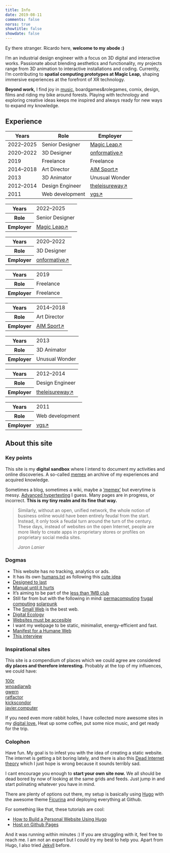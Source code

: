 ```yaml
---
title: Info
date: 2019-08-11
comments: false
norss: true
showtitle: false
showdate: false
---
```



Ey there stranger. Ricardo here, **welcome to my abode :)**

I’m an industrial design engineer with a focus on 3D digital and interactive works. Passionate about blending aesthetics and functionality, my projects range from 3D animation to interactive installations and coding. Currently, I’m contributing to **spatial computing prototypes at Magic Leap,** shaping immersive experiences at the forefront of XR technology.

**Beyond work,** I find joy in  [music,](/pages/etc/gigs/) boardgames&rolegames, comix, design, films and riding my bike around forests. Playing with technology and exploring creative ideas keeps me inspired and always ready for new ways to expand my knowledge.


 <!-- <div class="grid-layout">
  <div class="column column-4"> <img src="/images/pages/Rirsc-Pet.webp">
  <figcaption style="text-align: center; font-size: 0.875em; margin-top: 0.5em;">As seen online</figcaption>
  </div>

   <div class="column column-4"> <img src="/images/pages/Rirsc-LinkedIn.webp">
     <figcaption style="text-align: center; font-size: 0.875em; margin-top: 0.5em;">As seen on LinkedIn</figcaption>
  </div>
  <div class="column column-4"> <img src="/images/pages/Rirsc-Bluesky.webp">
    <figcaption style="text-align: center; font-size: 0.875em; margin-top: 0.5em;">As seen online II</figcaption>
  </div>
  </div> -->




## Experience

<div class="work-history">
  <!-- Desktop View -->
  <table class="desktop-view">
    <thead>
      <tr>
        <th>Years</th>
        <th>Role</th>
        <th>Employer</th>
      </tr>
    </thead>
    <tbody>
      <tr>
        <td>2022–2025</td>
        <td>Senior Designer</td>
        <td><a href="https://www.magicleap.com/">Magic Leap↗</a></td>
      </tr>
      <tr>
        <td>2020–2022</td>
        <td>3D Designer</td>
        <td><a href="https://onformative.com/">onformative↗</a></td>
      </tr>
      <tr>
        <td>2019</td>
        <td>Freelance</td>
        <td>Freelance</td>
      </tr>
      <tr>
        <td>2014–2018</td>
        <td>Art Director</td>
        <td><a href="https://www.aimsport.com/">AIM Sport↗</a></td>
      </tr>
      <tr>
        <td>2013</td>
        <td>3D Animator</td>
        <td>Unusual Wonder</td>
      </tr>
      <tr>
        <td>2012–2014</td>
        <td>Design Engineer</td>
        <td><a href="https://www.theleisureway.com/">theleisureway↗</a></td>
      </tr>
      <tr>
        <td>2011</td>
        <td>Web development</td>
        <td><a href="https://vgst.net/">vgs↗</a></td>
      </tr>
    </tbody>
  </table>

  <!-- Mobile View -->
  <table class="mobile-view">
    <tbody class="entry">
      <tr>
        <th>Years</th>
        <td>2022–2025</td>
      </tr>
      <tr>
        <th>Role</th>
        <td>Senior Designer</td>
      </tr>
      <tr>
        <th>Employer</th>
        <td><a href="https://www.magicleap.com/">Magic Leap↗</a></td>
      </tr>
    </tbody>
  </table>
    <table class="mobile-view">
    <tbody class="entry">
      <tr>
        <th>Years</th>
        <td>2020–2022</td>
      </tr>
      <tr>
        <th>Role</th>
        <td>3D Designer</td>
      </tr>
      <tr>
        <th>Employer</th>
        <td><a href="https://onformative.com/">onformative↗</a></td>
      </tr>
    </tbody>
  </table>
  <table class="mobile-view">
    <tbody class="entry">
      <tr>
        <th>Years</th>
        <td>2019</td>
      </tr>
      <tr>
        <th>Role</th>
        <td>Freelance</td>
      </tr>
      <tr>
        <th>Employer</th>
        <td>Freelance</td>
      </tr>
    </tbody>
  </table>
  <table class="mobile-view">
    <tbody class="entry">
      <tr>
        <th>Years</th>
        <td>2014–2018</td>
      </tr>
      <tr>
        <th>Role</th>
        <td>Art Director</td>
      </tr>
      <tr>
        <th>Employer</th>
        <td><a href="https://www.aimsport.com/">AIM Sport↗</a></td>
      </tr>
    </tbody>
  </table>
  <table class="mobile-view">
    <tbody class="entry">
      <tr>
        <th>Years</th>
        <td>2013</td>
      </tr>
      <tr>
        <th>Role</th>
        <td>3D Animator</td>
      </tr>
      <tr>
        <th>Employer</th>
        <td>Unusual Wonder</td>
      </tr>
    </tbody>
  </table>
  <table class="mobile-view">
    <tbody class="entry">
      <tr>
        <th>Years</th>
        <td>2012–2014</td>
      </tr>
      <tr>
        <th>Role</th>
        <td>Design Engineer</td>
      </tr>
      <tr>
        <th>Employer</th>
        <td><a href="https://www.theleisureway.com/">theleisureway↗</a></td>
      </tr>
    </tbody>
  </table>
  <table class="mobile-view">
    <tbody class="entry">
      <tr>
        <th>Years</th>
        <td>2011</td>
      </tr>
      <tr>
        <th>Role</th>
        <td>Web development</td>
      </tr>
      <tr>
        <th>Employer</th>
        <td><a href="https://vgst.net/">vgs↗</a></td>
      </tr>
    </tbody>
  </table>
</div>




## About this site

### Key points

This site is my **digital sandbox** where I intend to document my activities and online discoveries. A so-called [memex](https://pluralistic.net/2021/05/09/the-memex-method/) an archive of my experiences and acquired knowledge.

Sometimes a blog, sometimes a wiki, maybe a [‘memex’](https://pluralistic.net/2021/05/09/the-memex-method/) but everytime is messy.
[Advanced hypertexting](https://www.kickscondor.com/hypertexting/) I guess. Many pages are in progress, or incorrect. **This is my tiny realm and its fine that way.**

> Similarly, without an open, unified network, the whole notion of business online would have been entirely feudal from the start. Instead, it only took a feudal turn around the turn of the century. These days, instead of websites on the open Internet, people are more likely to create apps in proprietary stores or profiles on proprietary social media sites.
>
> _Jaron Lanier_

### Dogmas

- This website has no tracking, analytics or ads.
- It has its own [humans.txt](/humans.txt) as following this [cute idea](https://humanstxt.org/)
- [Designed to last](https://jeffhuang.com/designed_to_last/)
- [Manual until it hurts](https://indieweb.org/manual_until_it_hurts)
- It’s aiming to be part of the [less than 1MB club](https://1mb.club/blog/https-redirects/)
- Still far from but with the following in mind: [permacomputing](https://permacomputing.net/permacomputing/) [frugal computing](https://arxiv.org/pdf/2303.06642) [solarpunk](https://adasokol.com/on-the-solar-adaptations/)
- The [Small Web](https://neustadt.fr/essays/the-small-web/) is the best web.
- [Digital Ecology](https://adasokol.com/digital-ecology/)
- [Websites must be accesible](https://normadesign.it/en/log/web-design-origin-of-the-web/)
- I want my webpage to be static, minimalist, energy-efficient and fast.
- [Manifest for a Humane Web](https://humanewebmanifesto.com/)
- [This interview](https://www.kickscondor.com/nadia-eghbal/)

### Inspirational sites

This site is a compendium of places which we could agree are considered **diy places and therefore interesting.** Probably at the top of my influences, we could have:

[100r](https://100r.co/site/about_us.html)\
[wnoadiarwb](https://wnoadiarwb.us/)\
[gwern](https://gwern.net/index)\
[ratfactor](https://ratfactor.com/)\
[kickscondor](https://www.kickscondor.com/)\
[javier.computer](https://javier.computer/)

If you need even more rabbit holes, I have collected more awesome sites in my [digital love.](/pages/etc/digital-love/) Heat up some coffee, put some nice music, and get ready for the trip.

### Colophon

Have fun. My goal is to infest you with the idea of creating a static website. The internet is getting a bit boring lately, and there is also this [Dead Internet theory](https://en.wikipedia.org/wiki/Dead_Internet_theory) which I just hope is wrong because it sounds terribly sad.

I cant encourage you enough to **start your own site now.** We all should be dead bored by now of looking at the same grids and feeds. Just jump in and start polinating whatever you have in mind.

There are plenty of options out there, my setup is basically using [Hugo](https://gohugo.io/) with the awesome theme [Ficurina](https://gitlab.com/gabmus/hugo-ficurinia) and deploying everything at Github.

For something like that, these tutorials are cool:

- [How to Build a Personal Website Using Hugo](https://juliecodestack.github.io/2023/04/13/build_hugo_site/)
- [Host on Github Pages](https://gohugo.io/hosting-and-deployment/hosting-on-github/)

And it was running within minutes :) If you are struggling with it, feel free to reach me. I am not an expert but I could try my best to help you. Apart from Hugo, I also tried [Jekyll](https://jekyllrb.com/) before.
